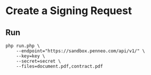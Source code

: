 # Create a Signing Request

## Run

```
php run.php \
    --endpoint="https://sandbox.penneo.com/api/v1/" \
    --key=key \
    --secret=secret \
    --files=document.pdf,contract.pdf
```
